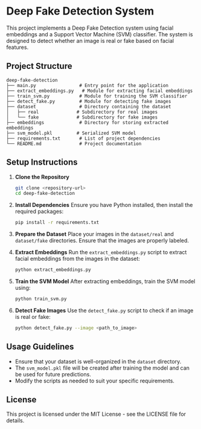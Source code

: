 # Deep Fake Detection System

This project implements a Deep Fake Detection system using facial embeddings and a Support Vector Machine (SVM) classifier. The system is designed to detect whether an image is real or fake based on facial features.

## Project Structure

```
deep-fake-detection
├── main.py                # Entry point for the application
├── extract_embeddings.py   # Module for extracting facial embeddings
├── train_svm.py           # Module for training the SVM classifier
├── detect_fake.py         # Module for detecting fake images
├── dataset                # Directory containing the dataset
│   ├── real              # Subdirectory for real images
│   └── fake              # Subdirectory for fake images
├── embeddings             # Directory for storing extracted embeddings
├── svm_model.pkl         # Serialized SVM model
├── requirements.txt       # List of project dependencies
└── README.md              # Project documentation
```

## Setup Instructions

1. **Clone the Repository**
   ```bash
   git clone <repository-url>
   cd deep-fake-detection
   ```

2. **Install Dependencies**
   Ensure you have Python installed, then install the required packages:
   ```bash
   pip install -r requirements.txt
   ```

3. **Prepare the Dataset**
   Place your images in the `dataset/real` and `dataset/fake` directories. Ensure that the images are properly labeled.

4. **Extract Embeddings**
   Run the `extract_embeddings.py` script to extract facial embeddings from the images in the dataset:
   ```bash
   python extract_embeddings.py
   ```

5. **Train the SVM Model**
   After extracting embeddings, train the SVM model using:
   ```bash
   python train_svm.py
   ```

6. **Detect Fake Images**
   Use the `detect_fake.py` script to check if an image is real or fake:
   ```bash
   python detect_fake.py --image <path_to_image>
   ```

## Usage Guidelines

- Ensure that your dataset is well-organized in the `dataset` directory.
- The `svm_model.pkl` file will be created after training the model and can be used for future predictions.
- Modify the scripts as needed to suit your specific requirements.

## License

This project is licensed under the MIT License - see the LICENSE file for details.